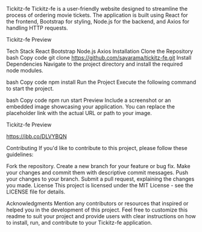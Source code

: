 Tickitz-fe
Tickitz-fe is a user-friendly website designed to streamline the process of ordering movie tickets. The application is built using React for the frontend, Bootstrap for styling, Node.js for the backend, and Axios for handling HTTP requests.

Tickitz-fe Preview <!-- Replace "link_to_image" with the actual link to an image representing your project -->

Tech Stack
React
Bootstrap
Node.js
Axios
Installation
Clone the Repository
bash
Copy code
git clone https://github.com/sayarama/tickitz-fe.git
Install Dependencies
Navigate to the project directory and install the required node modules.

bash
Copy code
npm install
Run the Project
Execute the following command to start the project.

bash
Copy code
npm run start
Preview
Include a screenshot or an embedded image showcasing your application. You can replace the placeholder link with the actual URL or path to your image.

Tickitz-fe Preview 

https://ibb.co/DLVYBQN

Contributing
If you'd like to contribute to this project, please follow these guidelines:

Fork the repository.
Create a new branch for your feature or bug fix.
Make your changes and commit them with descriptive commit messages.
Push your changes to your branch.
Submit a pull request, explaining the changes you made.
License
This project is licensed under the MIT License - see the LICENSE file for details.

Acknowledgments
Mention any contributors or resources that inspired or helped you in the development of this project.
Feel free to customize this readme to suit your project and provide users with clear instructions on how to install, run, and contribute to your Tickitz-fe application.
